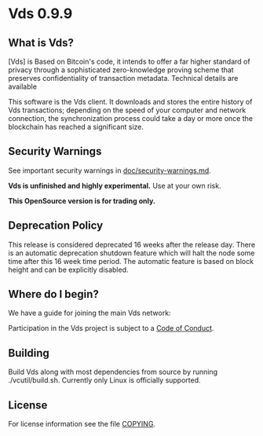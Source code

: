 Vds 0.9.9
=============

What is Vds?
--------------

[Vds] is Based on Bitcoin's code, it intends to offer a far higher standard of privacy
through a sophisticated zero-knowledge proving scheme that preserves
confidentiality of transaction metadata. Technical details are available

This software is the Vds client. It downloads and stores the entire history
of Vds transactions; depending on the speed of your computer and network
connection, the synchronization process could take a day or more once the
blockchain has reached a significant size.

Security Warnings
-----------------

See important security warnings in
[doc/security-warnings.md](doc/security-warnings.md).

**Vds is unfinished and highly experimental.** Use at your own risk.

**This OpenSource version is for trading only.** 

Deprecation Policy
------------------

This release is considered deprecated 16 weeks after the release day. There
is an automatic deprecation shutdown feature which will halt the node some
time after this 16 week time period. The automatic feature is based on block
height and can be explicitly disabled.

Where do I begin?
-----------------
We have a guide for joining the main Vds network:

Participation in the Vds project is subject to a
[Code of Conduct](code_of_conduct.md).

Building
--------

Build Vds along with most dependencies from source by running
./vcutil/build.sh. Currently only Linux is officially supported.

License
-------

For license information see the file [COPYING](COPYING).
